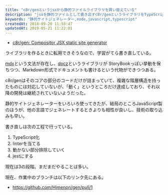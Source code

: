 ```yaml
---
title: "c8r/genというjsxから静的ファイルライブラリを買い替えている"
description: "jsxを静的ファイルとして書き出すc8r/genというライブラリをTypeScript化しつつ写経してみた。"
keywords: "静的サイトジェネレーター,node,javascript,typescript"
createdAt: 2018-09-20 11:58:47
updatedAt: 2019-05-21 11:22:01
---
```


* [c8r/gen: Compositor JSX static site generator](https://github.com/c8r/gen)

ライブラリを作るときに転用できそうなので、学習がてら書き直している。

[mdx](https://github.com/mdx-js/mdx)という文法が存在し、[docz](https://github.com/pedronauck/docz/stargazers/)というライブラリが
StoryBookっぽい挙動を保ちつつ、Markdown形式でドキュメントも書けるという代物ができつつある。

c8r/genはそのコアの部分のコードだけが詰まっていて、複雑な階層構造を持ったものには対応していないが、「動く」というところだけ達成しており、それ以降の開発は継続されていないようだった。

静的サイトジェネレーターをいろいろ使ってきたが、結局のところJavaScript製のほうが、他の言語でジェネレートするときよりも相性が良いし、技術の取り込みも早い。

書き直しは次の工程で行っている。

1. TypeScript化
2. linterを当てる
3. 動かない部分排除していく
4. jestにする

現在は3の段階。まだまだやることは多い。

現在、作業中のブランチは以下のリンク先にある。

* <https://github.com/Himenon/gen/pull/1>
